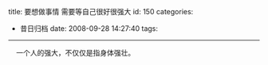 title: 要想做事情 需要等自己很好很强大
id: 150
categories:
  - 昔日归档
date: 2008-09-28 14:27:40
tags:
---

    一个人的强大，不仅仅是指身体强壮。